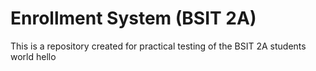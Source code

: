 # Enrollment System (BSIT 2A)

This is a repository created for practical testing of the BSIT 2A students
world hello
